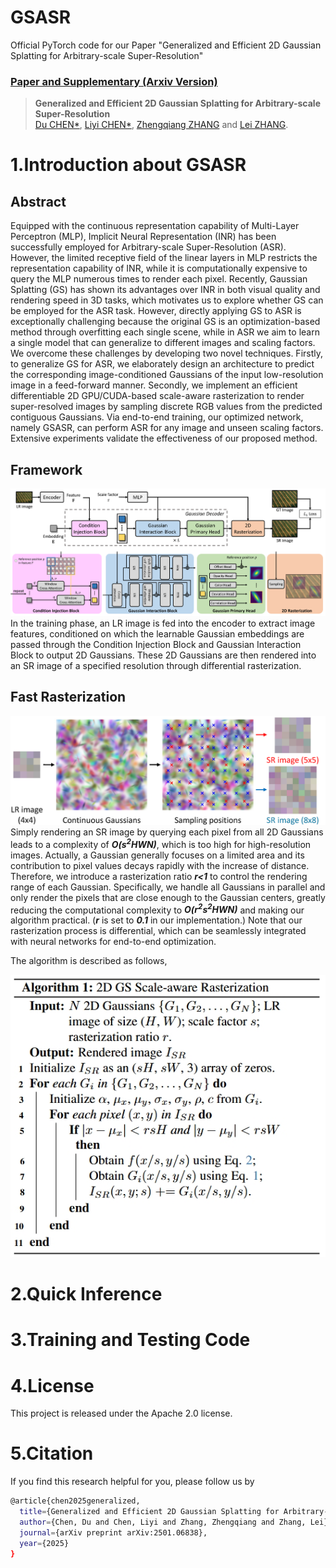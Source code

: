 # GSASR
Official PyTorch code for our Paper "Generalized and Efficient 2D Gaussian Splatting for
Arbitrary-scale Super-Resolution"

### [Paper and Supplementary (Arxiv Version)](https://arxiv.org/pdf/2501.06838)

> **Generalized and Efficient 2D Gaussian Splatting for
Arbitrary-scale Super-Resolution** <br>
> [Du CHEN\*](https://github.com/ChrisDud0257), [Liyi CHEN\*](https://github.com/mt-cly), [Zhengqiang ZHANG](https://github.com/xtudbxk) and [Lei ZHANG](https://www4.comp.polyu.edu.hk/~cslzhang/). <br>



# 1.Introduction about GSASR

## Abstract
Equipped with the continuous representation capability of Multi-Layer Perceptron (MLP), Implicit Neural Representation (INR) has been successfully employed for Arbitrary-scale Super-Resolution (ASR). 
However, the limited receptive field of the linear layers in MLP restricts the representation capability of INR, while it is computationally expensive to query the MLP numerous times to render each pixel. 
Recently, Gaussian Splatting (GS) has shown its advantages over INR in both visual quality and rendering speed in 3D tasks, which motivates us to explore whether GS can be employed for the ASR task. 
However, directly applying GS to ASR is exceptionally challenging because the original GS is an optimization-based method through overfitting each single scene, while in ASR we aim to learn a single model 
that can generalize to different images and scaling factors. We overcome these challenges by developing two novel techniques. Firstly, to generalize GS for ASR, we elaborately design an architecture to 
predict the corresponding image-conditioned Gaussians of the input low-resolution image in a feed-forward manner. Secondly, we implement an efficient differentiable 2D GPU/CUDA-based scale-aware rasterization 
to render super-resolved images by sampling discrete RGB values from the predicted contiguous Gaussians. Via end-to-end training, our optimized network, namely GSASR, can perform ASR for any image and unseen 
scaling factors. Extensive experiments validate the effectiveness of our proposed method. 

## Framework
![framework](./figures/framework.png)
In the training phase, an LR image is fed into the encoder to extract image features, conditioned on which the learnable Gaussian embeddings are passed through the Condition Injection Block and Gaussian
Interaction Block to output 2D Gaussians. These 2D Gaussians are then rendered into an SR image of a specified resolution through differential rasterization.


## Fast Rasterization
![To be released.](./figures/sampling.png)
Simply rendering an SR image by querying each pixel from all 2D Gaussians leads to a complexity of ___O(s<sup>2</sup>HWN)___, which is too high for high-resolution images.
Actually, a Gaussian generally focuses on a limited area and its contribution to pixel values decays rapidly with the increase of distance.
Therefore, we introduce a rasterization ratio ___r<1___ to control the rendering range of each Gaussian.
Specifically, we handle all Gaussians in parallel and only render the pixels that are close enough to the Gaussian centers, greatly reducing the computational complexity to ___O(r<sup>2</sup>s<sup>2</sup>HWN)___ and 
making our algorithm practical. (___r___ is set to ___0.1___ in our implementation.)
Note that our rasterization process is differential, which can be seamlessly integrated with neural networks for end-to-end optimization.  


The algorithm is described as follows,

![Algorithm](./figures/algorithm.png)


# 2.Quick Inference



# 3.Training and Testing Code



# 4.License
This project is released under the Apache 2.0 license.

# 5.Citation
If you find this research helpful for you, please follow us by
```bash
@article{chen2025generalized,
  title={Generalized and Efficient 2D Gaussian Splatting for Arbitrary-scale Super-Resolution},
  author={Chen, Du and Chen, Liyi and Zhang, Zhengqiang and Zhang, Lei},
  journal={arXiv preprint arXiv:2501.06838},
  year={2025}
}
```
